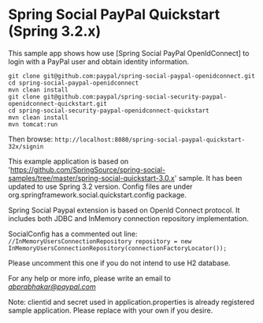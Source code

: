 Spring Social PayPal Quickstart (Spring 3.2.x)
==============================================

This sample app shows how use [Spring Social PayPal OpenIdConnect] to login with a PayPal user and obtain identity information.

    git clone git@github.com:paypal/spring-social-paypal-openidconnect.git
    cd spring-social-paypal-openidconnect
	mvn clean install
    git clone git@github.com:paypal/spring-social-security-paypal-openidconnect-quickstart.git
    cd spring-social-security-paypal-openidconnect-quickstart
    mvn clean install
    mvn tomcat:run

Then browse: `http://localhost:8080/spring-social-paypal-quickstart-32x/signin`

This example application is based on 'https://github.com/SpringSource/spring-social-samples/tree/master/spring-social-quickstart-3.0.x' sample.
It has been updated to use Spring 3.2 version.  Config files are under org.springframework.social.quickstart.config package.

Spring Social Paypal extension is based on OpenId Connect protocol.  It includes both JDBC and InMemory connection repository implementation.

SocialConfig has a commented out line: 
```//InMemoryUsersConnectionRepository repository = new InMemoryUsersConnectionRepository(connectionFactoryLocator());```

Please uncomment this one if you do not intend to use H2 database.

For any help or more info, please write an email to *abprabhakar@paypal.com*

Note:  clientid and secret used in application.properties is already registered sample application.  Please replace with your own if you desire.


